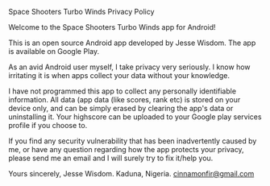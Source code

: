 Space Shooters Turbo Winds Privacy Policy
 
Welcome to the Space Shooters Turbo Winds app for Android!

This is an open source Android app developed by Jesse Wisdom. The app is available on Google Play.

As an avid Android user myself, I take privacy very seriously. I know how irritating it is when apps collect your data without your knowledge.

I have not programmed this app to collect any personally identifiable information. All data (app data (like scores, rank etc) is stored on your device only, and can be simply erased by clearing the app's data or uninstalling it.
Your highscore can be uploaded to your Google play services profile if you choose to.

If you find any security vulnerability that has been inadvertently caused by me, or have any question regarding how the app protects your privacy, please send me an email and I will surely try to fix it/help you.

Yours sincerely,
Jesse Wisdom.
Kaduna, Nigeria.
cinnamonfir@gmail.com
